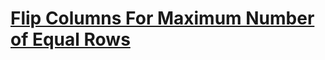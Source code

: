 # [Flip Columns For Maximum Number of Equal Rows](https://leetcode.com/problems/flip-columns-for-maximum-number-of-equal-rows)
